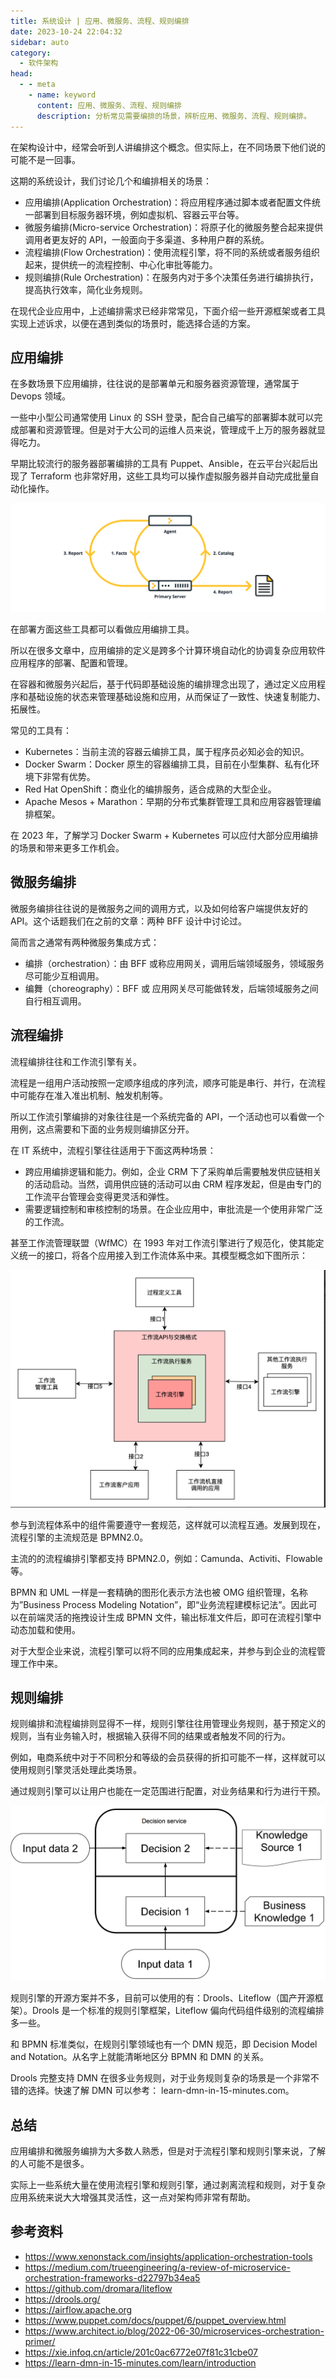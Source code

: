 ```yaml
---
title: 系统设计 | 应用、微服务、流程、规则编排
date: 2023-10-24 22:04:32
sidebar: auto
category: 
  - 软件架构
head:
  - - meta
    - name: keyword
      content: 应用、微服务、流程、规则编排
      description: 分析常见需要编排的场景，辨析应用、微服务、流程、规则编排。
---
```


在架构设计中，经常会听到人讲编排这个概念。但实际上，在不同场景下他们说的可能不是一回事。

这期的系统设计，我们讨论几个和编排相关的场景：

- 应用编排(Application Orchestration)：将应用程序通过脚本或者配置文件统一部署到目标服务器环境，例如虚拟机、容器云平台等。
- 微服务编排(Micro-service Orchestration)：将原子化的微服务整合起来提供调用者更友好的 API，一般面向于多渠道、多种用户群的系统。
- 流程编排(Flow Orchestration)：使用流程引擎，将不同的系统或者服务组织起来，提供统一的流程控制、中心化审批等能力。
- 规则编排(Rule Orchestration)：在服务内对于多个决策任务进行编排执行，提高执行效率，简化业务规则。

在现代企业应用中，上述编排需求已经非常常见，下面介绍一些开源框架或者工具实现上述诉求，以便在遇到类似的场景时，能选择合适的方案。

## 应用编排

在多数场景下应用编排，往往说的是部署单元和服务器资源管理，通常属于 Devops 领域。

一些中小型公司通常使用 Linux 的 SSH 登录，配合自己编写的部署脚本就可以完成部署和资源管理。但是对于大公司的运维人员来说，管理成千上万的服务器就显得吃力。

早期比较流行的服务器部署编排的工具有 Puppet、Ansible，在云平台兴起后出现了 Terraform 也非常好用，这些工具均可以操作虚拟服务器并自动完成批量自动化操作。

![](./process-application-rule-orchestration/app-flow.png)

在部署方面这些工具都可以看做应用编排工具。

所以在很多文章中，应用编排的定义是跨多个计算环境自动化的协调复杂应用软件应用程序的部署、配置和管理。

在容器和微服务兴起后，基于代码即基础设施的编排理念出现了，通过定义应用程序和基础设施的状态来管理基础设施和应用，从而保证了一致性、快速复制能力、拓展性。

常见的工具有：

- Kubernetes：当前主流的容器云编排工具，属于程序员必知必会的知识。
- Docker Swarm：Docker 原生的容器编排工具，目前在小型集群、私有化环境下非常有优势。
- Red Hat OpenShift：商业化的编排服务，适合成熟的大型企业。
- Apache Mesos + Marathon：早期的分布式集群管理工具和应用容器管理编排框架。

在 2023 年，了解学习 Docker Swarm + Kubernetes 可以应付大部分应用编排的场景和带来更多工作机会。

## 微服务编排

微服务编排往往说的是微服务之间的调用方式，以及如何给客户端提供友好的 API。这个话题我们在之前的文章：两种 BFF 设计中讨论过。

简而言之通常有两种微服务集成方式：

- 编排（orchestration）：由 BFF 或称应用网关，调用后端领域服务，领域服务尽可能少互相调用。
- 编舞（choreography）：BFF 或 应用网关尽可能做转发，后端领域服务之间自行相互调用。

## 流程编排

流程编排往往和工作流引擎有关。

流程是一组用户活动按照一定顺序组成的序列流，顺序可能是串行、并行，在流程中可能存在准入准出机制、触发机制等。

所以工作流引擎编排的对象往往是一个系统完备的 API，一个活动也可以看做一个用例，这点需要和下面的业务规则编排区分开。

在 IT 系统中，流程引擎往往适用于下面这两种场景：

- 跨应用编排逻辑和能力。例如，企业 CRM 下了采购单后需要触发供应链相关的活动启动。当然，调用供应链的活动可以由 CRM 程序发起，但是由专门的工作流平台管理会变得更灵活和弹性。
- 需要逻辑控制和审核控制的场景。在企业应用中，审批流是一个使用非常广泛的工作流。

甚至工作流管理联盟（WfMC）在 1993 年对工作流引擎进行了规范化，使其能定义统一的接口，将各个应用接入到工作流体系中来。其模型概念如下图所示：

![](./process-application-rule-orchestration/workflow-engine.png)

参与到流程体系中的组件需要遵守一套规范，这样就可以流程互通。发展到现在，流程引擎的主流规范是 BPMN2.0。

主流的的流程编排引擎都支持 BPMN2.0，例如：Camunda、Activiti、Flowable 等。

BPMN 和 UML 一样是一套精确的图形化表示方法也被 OMG 组织管理，名称为”Business Process Modeling Notation”，即“业务流程建模标记法”。因此可以在前端灵活的拖拽设计生成 BPMN 文件，输出标准文件后，即可在流程引擎中动态加载和使用。

对于大型企业来说，流程引擎可以将不同的应用集成起来，并参与到企业的流程管理工作中来。

## 规则编排

规则编排和流程编排则显得不一样，规则引擎往往用管理业务规则，基于预定义的规则，当有业务输入时，根据输入获得不同的结果或者触发不同的行为。

例如，电商系统中对于不同积分和等级的会员获得的折扣可能不一样，这样就可以使用规则引擎灵活处理此类场景。

通过规则引擎可以让用户也能在一定范围进行配置，对业务结果和行为进行干预。

![](./process-application-rule-orchestration/decision-making.png)

规则引擎的开源方案并不多，目前可以使用的有：Drools、Liteflow（国产开源框架）。Drools 是一个标准的规则引擎框架，Liteflow 偏向代码组件级别的流程编排多一些。

和 BPMN 标准类似，在规则引擎领域也有一个 DMN 规范，即 Decision Model and Notation。从名字上就能清晰地区分 BPMN 和 DMN 的关系。

Drools 完整支持 DMN 在很多业务规则，对于业务规则复杂的场景是一个非常不错的选择。快速了解 DMN 可以参考： learn-dmn-in-15-minutes.com。

## 总结

应用编排和微服务编排为大多数人熟悉，但是对于流程引擎和规则引擎来说，了解的人可能不是很多。

实际上一些系统大量在使用流程引擎和规则引擎，通过剥离流程和规则，对于复杂应用系统来说大大增强其灵活性，这一点对架构师非常有帮助。

## 参考资料

- https://www.xenonstack.com/insights/application-orchestration-tools
- https://medium.com/trueengineering/a-review-of-microservice-orchestration-frameworks-d22797b34ea5
- https://github.com/dromara/liteflow
- https://drools.org/
- https://airflow.apache.org
- https://www.puppet.com/docs/puppet/6/puppet_overview.html
- https://www.architect.io/blog/2022-06-30/microservices-orchestration-primer/
- https://xie.infoq.cn/article/201c0ac6772e07f81c31cbe07
- https://learn-dmn-in-15-minutes.com/learn/introduction
